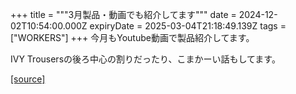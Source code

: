 +++
title = """3月製品・動画でも紹介してます"""
date = 2024-12-02T10:54:00.000Z
expiryDate = 2025-03-04T21:18:49.139Z
tags = ["WORKERS"]
+++
今月もYoutube動画で製品紹介してます。

IVY Trousersの後ろ中心の割りだったり、こまかーい話もしてます。

[[source]](http://eworkers.blogspot.com/2024/12/3_2.html)
